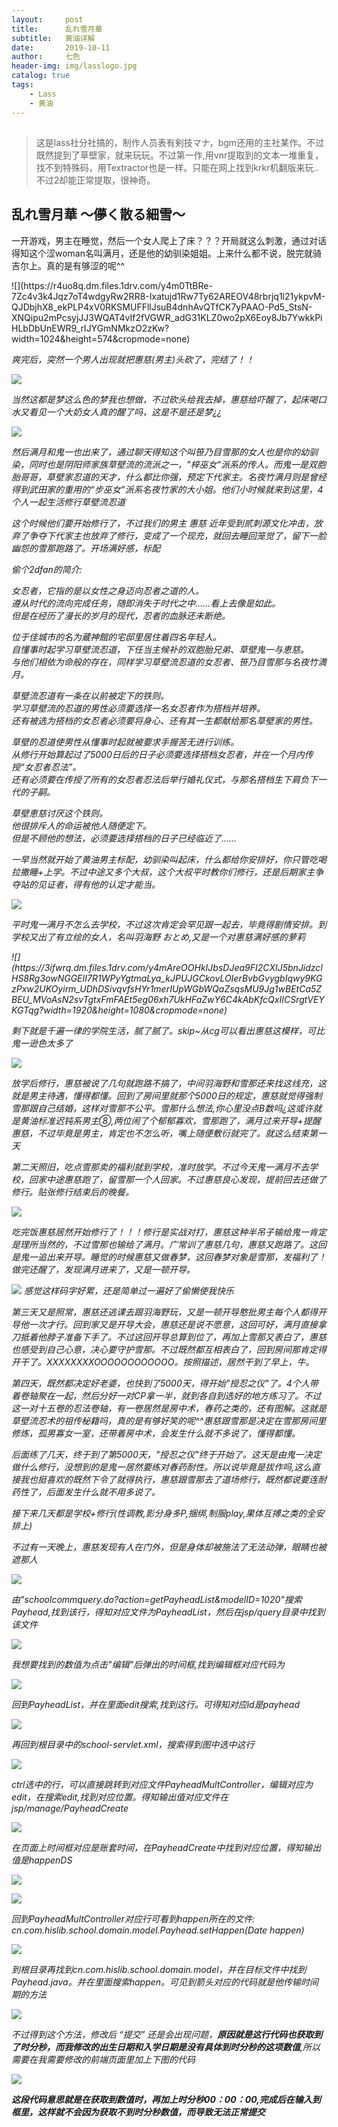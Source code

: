 ```yaml
---
layout:     post
title:      乱れ雪月華
subtitle:   黄油详解
date:       2019-10-11
author:     七色
header-img: img/lasslogo.jpg
catalog: true
tags:
    - Lass
    - 黄油
---
```


##

>这是lass社分社搞的，制作人员表有剣技マナ，bgm还用的主社某作。不过既然提到了草壁家，就来玩玩。不过第一作,用vnr提取到的文本一堆重复，找不到特殊码，用Textractor也是一样。只能在网上找到krkr机翻版来玩..不过2却能正常提取，很神奇。

## 乱れ雪月華 ～儚く散る細雪～

<p>一开游戏，男主在睡觉，然后一个女人爬上了床？？？开局就这么刺激，通过对话得知这个涩woman名叫满月，还是他的幼驯染姐姐。上来什么都不说，脱完就骑吉尔上。真的是有够涩的呢^^</p>
![](https://r4uo8q.dm.files.1drv.com/y4m0TtBRe-7Zc4v3k4Jqz7oT4wdgyRw2RR8-Ixatujd1Rw7Ty62AREOV48rbrjq1l21ykpvM-QJDbjhX8_ekPLP4xV0RKSMUFFllJsuB4dnhAvQTfCK7yPAAO-Pd5_StsN-XNQipu2mPcsyjJJ3WQAT4vIf2fVGWR_adG31KLZ0wo2pX6Eoy8Jb7YwkkPiHLbDbUnEWR9_rIJYGmNMkzO2zKw?width=1024&height=574&cropmode=none)

<em>爽完后，突然一个男人出现就把惠慈(男主)头砍了，完结了！！<em>
    
![](https://r4wpzq.dm.files.1drv.com/y4mzC8fs-3Ytt-ZXjaq9UPjqB8VJIH6NlSqc-_4XXIHp_ORnDNJKWKGbKUh15uEMtqQ-r1tbW2Rdr-0iV8tbOIhPjVbdDq_p3uiHR6oICEEnFmPiB-KDmJYWk93Mv9Wg5IPLa7p1YIAIfolb4CbmEj3IBJmyRoJywWp1rhI6ksZSS8ezZx26mPaq2-I45KpPtZXOfb8aF91e3vtLbpyr7IJIw?width=1024&height=575&cropmode=none)

<p>当然这都是梦<span class="heimu" title="hso">这么色的梦我也想做，不过砍头给我去掉</span>，惠慈给吓醒了，起床喝口水又看见一个大奶女人<em>真的醒了吗，这是不是还是梦¿¿<em></p>
    
![](https://fbeq8w.dm.files.1drv.com/y4mBXpPu0dKrUTjTsNlwQp1AFxljK3zCqSSmwu2EWdT0fzn_y37_ha_n2tnvLJeoC38TBkqo-CON6Az43CmYB3dqN17M9cZgv1cESLy_QaYGbZnz8qnJB_yMmJmrjjBoB6jjy7OfPadsGjAMMLX_wAWKvka3gln0iXZoZ5ttvI58hh9ENJLuGIoMBA5-LDtEr_MQ2neh-ox71J-MfFh89YFNA?width=1024&height=583&cropmode=none)

<p>然后满月和鬼一也出来了，通过聊天得知这个叫笹乃目雪那的女人也是你的幼驯染，同时也是阴阳师家族草壁流的流派之一，"梓巫女"派系的传人。而鬼一是双胞胎哥哥，草壁家忍道的天才，什么都比你强，预定下代家主。名夜竹满月则是曾经得到武田家的重用的“步巫女”派系名夜竹家的大小姐。他们小时候就来到这里，4个人一起生活修行草壁流忍道</p>

<p>这个时候他们要开始修行了，不过我们的男主 惠慈 近年受到贰刺源文化冲击，放弃了争夺下代家主也放弃了修行，变成了一个现充，就回去睡回笼觉了，留下一脸幽怨的雪那跑路了。<em>开场满好感，标配</em></p>

<em>偷个2dfan的简介:<p>女忍者，它指的是以女性之身迈向忍者之道的人。<br />遵从时代的流向完成任务，随即消失于时代之中……看上去像是如此。<br />但是在经历了漫长的岁月的现代，忍者的血脉还未断绝。</p><p>位于佳城市的名为蔵神館的宅邸里居住着四名年轻人。<br />自懂事时起学习草壁流忍道，下任当主候补的双胞胎兄弟、草壁鬼一与恵慈。<br />与他们相依为命般的存在，同样学习草壁流忍道的女忍者、笹乃目雪那与名夜竹満月。</p>
<p>草壁流忍道有一条在以前被定下的铁则。<br />学习草壁流的忍道的男性必须要选择一名女忍者作为搭档并培养。<br />还有被选为搭档的女忍者必须要将身心、还有其一生都献给那名草壁家的男性。</p>
<p>草壁的忍道使男性从懂事时起就被要求手握苦无进行训练。<br />从修行开始算起过了5000日后的日子必须要选择搭档女忍者，并在一个月内传授“女忍者忍法”。<br />还有必须要在传授了所有的女忍者忍法后举行婚礼仪式，与那名搭档生下肩负下一代的子嗣。</p>
<p>草壁恵慈讨厌这个铁则。<br />他很排斥人的命运被他人随便定下。<br />但是不顾他的想法，必须要选择搭档的日子已经临近了……</p></p></em>

<p>一早当然就开始了黄油男主标配，幼驯染叫起床，什么都给你安排好，你只管吃喝拉撒睡+上学。不过中途又多个大叔，这个大叔平时教你们修行，还是后期家主争夺站的见证者，得有他的认定才能当。<p>
    
![](https://fbhazw.dm.files.1drv.com/y4mwKZN_0xSoazIMqbrGnRusJTLoMcNvg8Z_Ow39myZmZ9yV3xJk8WGedli4L6CjIQRmrjQdyZ8QS9H2U-s62ucWBHtnOV29slExolNKjfd0c09m53Hfn9werCE4twHBhG-WWHVVWoxWLYh0MJnCYHLb2c95kGwg0ZCFrnmwkP07Hx2TdO8uJ3qPnSzr3DIXzhn2qbvCAQwfoUGkmTXCadnzA?width=1024&height=576&cropmode=none)

<p>平时鬼一满月不怎么去学校，不过这次肯定会罕见跟一起去，毕竟得剧情安排。到学校又出了有立绘的女人，名叫羽海野 おとめ,又是一个对惠慈满好感的萝莉</p>
![](https://3ifwrq.dm.files.1drv.com/y4mAreOOHkIJbsDJea9FI2CXIJ5bnJidzclHS8Rg3owNGGEII7R1WPyYgtmaLya_kJPUJGCkovLOIerBvbGvygbIqwy9KGzPxw2UKOyirm_UDhDSivqvfsHYr1merIUpWGbWQaZsqsMU9Jg1wBEtCa5ZBEU_MVoAsN2svTgtxFmFAEt5eg06xh7UkHFaZwY6C4kAbKfcQxIICSrgtVEYKGTqg?width=1920&height=1080&cropmode=none)

<p>剩下就是千遍一律的学院生活，腻了腻了。skip~从cg可以看出惠慈这模样，可比鬼一逊色太多了</p>

![](https://3ie6xa.dm.files.1drv.com/y4mJmlE6u59kPc_fOqOQ4gkoC-oy8xePW41GLZ8__vfQW26vtvu-8gtQmgpe0qIxrEEGzRcaELuDjeMhOrqrPLfA6yLp_ztBOvPOzmS2_QKYzYRlytfLjl5Rr-rh7oCaJv8tLRPG8JhXmMNgXiYhkfVc-60F6gJA80IKkD6nWChyhCn_CZAzvOuCsL-JpUIkp7VK2QDMCr5jVyGjEMGsaTj0Q?width=1024&height=576&cropmode=none)

<p>放学后修行，惠慈被说了几句就跑路不搞了，中间羽海野和雪那还来找这线充，这就是男主待遇，懂得都懂。回到了房间里就那个5000日的规定，惠慈就觉得强制雪那跟自己结婚，这样对雪那不公平。<em>雪那什么想法,你心里没点B数吗¿这或许就是黄油标准迟钝系男主⑧</em>,两位闹了个郁郁寡欢，雪那跑了，满月过来开导+提醒惠慈，不过毕竟是男主，肯定也不怎么听，嘴上随便敷衍就完了。就这么结束第一天</p>
<p>第二天照旧，吃点雪那卖的福利就到学校，准时放学。不过今天鬼一满月不去学校，回家中途惠慈跑了，留雪那一个人回家。不过惠慈良心发现，提前回去还做了修行。贴张修行结束后的晚餐。</p>

![](https://r4xftg.dm.files.1drv.com/y4m3F2EZFyLJ8JlwAawiGPl6FJPO-OhYBPDc845X_iwWMipmsK04LncUQmxVDcgx0NwGD7ggiH7ugbphCb19Ju2OVYSPoI9BCFg2MjH7ojCv4VYSYztDCNez8L9h8hEKHT66IbuG1BfZaUMo2Wq0m5a2LMRtUzyuCTCwCxeZb-Fukc8IUozH0bEPSij4sw9W_lh8qf1vBYSdSIeBnAOSJa84Q?width=1024&height=576&cropmode=none)

<p>吃完饭惠慈居然开始修行了！！！修行是实战对打，惠慈这种半吊子输给鬼一肯定是理所当然的，不过雪那也输给了满月。广常训了惠慈几句，惠慈又跑路了。这回是鬼一追出来开导。睡觉的时候惠慈又做春梦，这回春梦对象是雪那，发福利了！做完还醒了，发现满月进来了，又是一顿开导。</p>

![](https://fbejcg.dm.files.1drv.com/y4m9FVaLgnQrJMHMJxAicieEgBQW4xZBqu0dStpj-Hq1pbI40CjJRPwI1DjVQoa6TxlsgEhrK_l7lTgrKXXDzbZG10AuifTnxMFoVTgTAKx2wxqT2LE7aaNA9oTDfybukgk-HWN4ncHUgjh_GYf6Po76PKj0Upw5EkRvRvmg5YhUyz_Rfo9gzRUbIuXdRiJ_m8_-VYqLtztqvupwX6jJDxBzw?width=1024&height=577&cropmode=none)
<em>感觉这样码字好累，还是简单过一遍好了<span class="heimu">偷懒使我快乐</span></em>

<P>第三天又是照常，惠慈还逃课去跟羽海野玩，又是一顿开导<span class="heimu">憨批男主每个人都得开导他一次才行</span>。回到家又是开导大会，惠慈还是说不愿意，这回可好，满月直接拿刀抵着他脖子准备下手了。不过这回开导总算到位了，再加上雪那又表白了，惠慈也感受到自己心意，决心要守护雪那。不过既然都互相表白了，回到房间那肯定得开干了。XXXXXXXXOOOOOOOOOOOO。按照描述，居然干到了早上，牛。</P>

<p>第四天，既然都决定好老婆，也快到了5000天，得开始"授忍之仪"了。4个人带着卷轴聚在一起，然后分好一对CP拿一半，就到各自到选好的地方练习了。不过这一对十五卷的忍法卷轴，有一卷居然是房中术，春药之类的，还有图解。<em>这就是草壁流忍术的祖传秘籍吗，真的是有够好笑的呢^^</em>惠慈跟雪那是决定在雪那房间里修炼，孤男寡女一室，还带着房中术，会发生什么就不多说了，懂得都懂。</p>

<p>后面练了几天，终于到了第5000天，"授忍之仪"终于开始了。这天是由鬼一决定做什么修行，没想到的是鬼一居然要练对春药耐性。<em>所以说毕竟是拔作吗,这么直接<span class="heimu" title="女人别进">我也挺喜欢的</span></em>既然下令了就得执行，惠慈跟雪那去了道场修行，既然都说要连耐药性了，后面发生什么就不用多说了。<p>

<p>接下来几天都是学校+修行<em><span class="heimu" title="女人别进">(性调教,影分身多P,捆绑,制服play,果体互搏之类的全安排上)</span></em></p>

<p>不过有一天晚上，惠慈发现有人在门外，但是身体却被施法了无法动弹，眼睛也被遮那人</p>

![](/img/ssm2.png)

<p>由"schoolcommquery.do?action=getPayheadList&modelID=1020"搜索Payhead,找到该行，得知对应文件为PayheadList，然后在jsp/query目录中找到该文件</p>

![](/img/ssm3.png)

<p>我想要找到的数值为点击"编辑"后弹出的时间框,找到编辑框对应代码为</p>

![](/img/ssm4.png)

<p>回到PayheadList，并在里面edit搜索,找到这行。可得知对应id是payhead</p>

![](/img/ssm5.png)

<p>再回到根目录中的school-servlet.xml，搜索得到图中选中这行</p>

![](/img/ssm6.png)

<p>ctrl选中的行，可以直接跳转到对应文件PayheadMultController，编辑对应为edit，在搜索edit,找到对应位置。得知输出值对应文件在jsp/manage/PayheadCreate</p>

![](/img/ssm7.png)

<p>在页面上时间框对应是账套时间，在PayheadCreate中找到对应位置，得知输出值是happenDS</p>

![](/img/ssm8.png)

![](/img/ssm9.png)

<p>回到PayheadMultController对应行可看到happen所在的文件: cn.com.hislib.school.domain.model.Payhead.setHappen(Date happen)</p>

![](/img/ssm10.png)

<p>到根目录再找到cn.com.hislib.school.domain.model，并在目标文件中找到Payhead.java。并在里面搜索happen。可见到箭头对应的代码就是他传输时间期的方法</p>

![](/img/ssm11.png)

<p>不过得到这个方法，修改后 “提交” 还是会出现问题，<strong>原因就是这行代码也获取到了时分秒，而我修改的出生日期和入学日期是没有具体到时分秒的这项数值</strong>,所以需要在我需要修改的前端页面里加上下图的代码</p>

![](/img/ssm12.png)

<strong>这段代码意思就是在获取到数值时，再加上时分秒00：00：00,完成后在输入到框里，这样就不会因为获取不到时分秒数值，而导致无法正常提交</strong>
